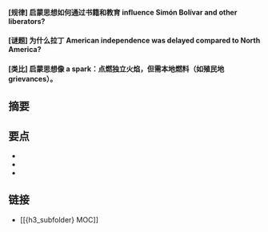 #### [规律] 启蒙思想如何通过书籍和教育 influence Simón Bolívar and other liberators?


#### [谜题] 为什么拉丁 American independence was delayed compared to North America?


#### [类比] 启蒙思想像 a spark：点燃独立火焰，但需本地燃料（如殖民地 grievances）。


## 摘要


## 要点

- 
- 
- 

## 链接

- [[{h3_subfolder} MOC]]
